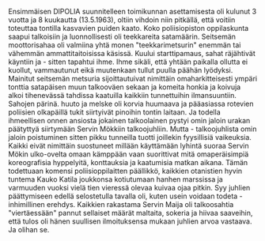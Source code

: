
Ensimmäisen DlPOLIA suunnitelleen toimikunnan asettamisesta oli kulunut 3 vuotta ja 8 kuukautta (13.5.1963), oltiin 
vihdoin niin pitkällä, että voitiin toteuttaa tontilla kasvavien puiden kaato. Koko poliisiopiston oppilaskunta saapui 
talkoisiin ja luonnollisesti oli teekkareita satamäärin. Seitsemän moottorisahaa oli valmiina yhtä monen 
"teekkarimetsurin" enemmän tai vähemmän ammattitaitoisissa käsissä. Kuului starttipamaus, sahat räjähtivät käyntiin ja - 
sitten tapahtui ihme. Ihme sikäli, että yhtään paikalla ollutta ei kuollut, vammautunut eikä muutenkaan tullut puulla 
päähän lyödyksi. Mainitut seitsemän metsuria sijoittautuivat nimittäin omaharkitteisesti ympäri tonttia satapäisen muun 
talkooväen sekaan ja komeita honkia ja koivuja alkoi tihenevässä tahdissa kaatuilla kaikkiin tunnettuihin ilmansuuntiin. 
Sahojen pärinä. huuto ja melske oli korvia huumaava ja pääasiassa rotevien poliisien olkapäillä tukit siirtyivät pinoihin 
tontin laitaan. Ja todella ihmeellisen onnen ansiosta jokainen talkoolainen pystyi omin jaloin urakan päätyttyä siirtymään 
Servin Mökkiin talkoojuhliin. Mutta - talkoojuhlista omin jaloin poistuminen sitten pikku tunneilla tuotti joillekin 
fyysillisiä vaikeuksia. Kaikki eivät nimittäin suostuneet millään käyttämään lyhintä suoraa Servin Mökin ulko-ovelta 
omaan kämppään vaan suorittivat mitä omaperäisimpiä koreografisia hyppelyitä, konttauksia ja kaatumisia matkan 
aikana. Tämän todettuaan komensi poliisioppilaitten päällikkö, kaikkien otanistien hyvin tuntema Kauko Katila joukkonsa 
kotiutumaan hanhen marssissa ja varmuuden vuoksi vielä tien vieressä olevaa kuivaa ojaa pitkin.  Syy juhlien 
päättymiseen edellä selostetulla tavalla oli, kuten usein voidaan todeta - inhimillinen erehdys. Kaikkien rakastama Servin 
Maija oli talkoosahtia "viertäessään" pannut sellaiset määrät maltaita, sokeria ja hiivaa saaveihin, että tulos oli hänen 
suullisen ilmoituksensa mukaan juhlien arvoa vastaava. Ja olihan se.